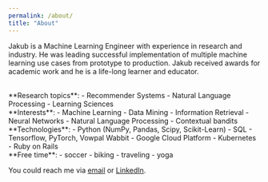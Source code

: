 ```yaml
---
permalink: /about/
title: "About"
---
```


Jakub is a Machine Learning Engineer with experience in research and industry. He was leading successful implementation of multiple machine learning use cases from prototype to production. Jakub received awards for academic work and he is a life-long learner and educator.

<br>
**Research topics**:
- Recommender Systems
- Natural Language Processing
- Learning Sciences

<br>
**Interests**: 
- Machine Learning
- Data Mining
- Information Retrieval
- Neural Networks
- Natural Language Processing
- Contextual bandits

<br>
**Technologies**:
- Python (NumPy, Pandas, Scipy, Scikit-Learn)
- SQL
- Tensorflow, PyTorch, Vowpal Wabbit
- Google Cloud Platform
- Kubernetes
- Ruby on Rails

<br>
**Free time**:
- soccer
- biking
- traveling
- yoga


You could reach me via [email](mailto:jakub.macina@gmail.com) or [LinkedIn](https://www.linkedin.com/in/jakubmacina/). 